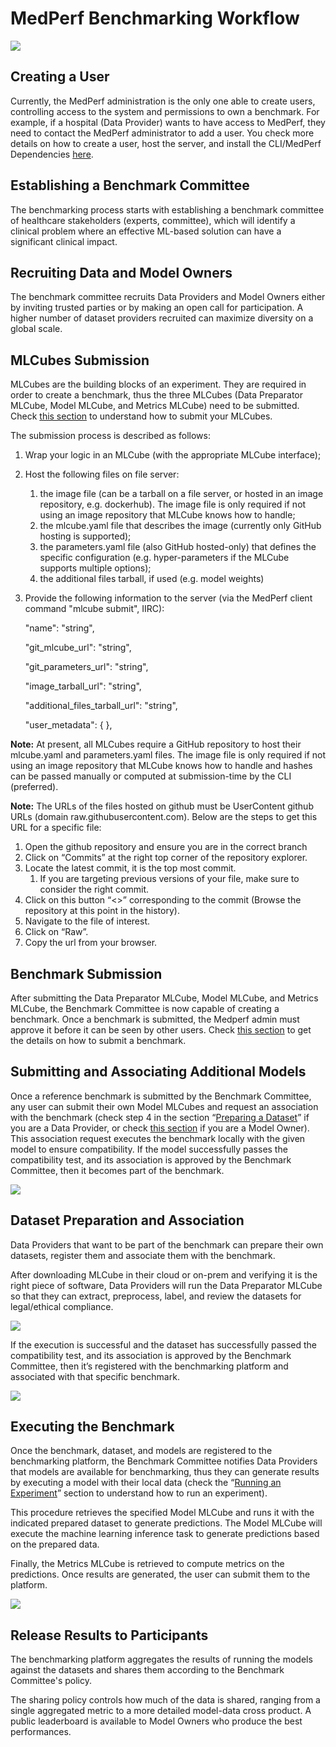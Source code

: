 # MedPerf Benchmarking Workflow 

![](./images/full_diagram.PNG)

## Creating a User

Currently, the MedPerf administration is the only one able to create users, controlling access to the system and permissions to own a benchmark. For example, if a hospital (Data Provider) wants to have access to MedPerf, they need to contact the MedPerf administrator to add a user. You check more details on how to create a user, host the server, and install the CLI/MedPerf Dependencies [here](general_instructions.md#general-instructions).

## Establishing a Benchmark Committee

The benchmarking process starts with establishing a benchmark committee of healthcare stakeholders (experts, committee), which will identify a clinical problem where an effective ML-based solution can have a significant clinical impact. 

## Recruiting Data and Model Owners

The benchmark committee recruits Data Providers and Model Owners either by inviting trusted parties or by making an open call for participation. A higher number of dataset providers recruited can maximize diversity on a global scale. 

## MLCubes Submission

MLCubes are the building blocks of an experiment. They are required in order to create a benchmark, thus the three MLCubes (Data Preparator MLCube, Model MLCube, and Metrics MLCube) need to be submitted. Check [this section](instructions_model_owners.md#submitting-your-mlcube) to understand how to submit your MLCubes. 

The submission process is described as follows:

1. Wrap your logic in an MLCube (with the appropriate MLCube interface);
2. Host the following files on file server: 
    1. the image file (can be a tarball on a file server, or hosted in an image repository, e.g. dockerhub). The image file is only required if not using an image repository that MLCube knows how to handle;
    2. the mlcube.yaml file that describes the image (currently only GitHub hosting is supported);
    3. the parameters.yaml file (also GitHub hosted-only) that defines the specific configuration (e.g. hyper-parameters if the MLCube supports multiple options); 
    4. the additional files tarball, if used (e.g. model weights)
3. Provide the following information to the server (via the MedPerf client command "mlcube submit", IIRC):

    "name": "string",


    "git_mlcube_url": "string",


    "git_parameters_url": "string",


    "image_tarball_url": "string",


    "additional_files_tarball_url": "string",


    "user_metadata": { },

**Note:** At present, all MLCubes require a GitHub repository to host their mlcube.yaml and parameters.yaml files. The image file is only required if not using an image repository that MLCube knows how to handle and hashes can be passed manually or computed at submission-time by the CLI (preferred).

**Note:** The URLs of the files hosted on github must be UserContent github URLs (domain raw.githubusercontent.com). Below are the steps to get this URL for a specific file:

1. Open the github repository and ensure you are in the correct branch
2. Click on “Commits” at the right top corner of the repository explorer.
3. Locate the latest commit, it is the top most commit.
    1. If you are targeting previous versions of your file, make sure to consider the right commit.
4. Click on this button “&lt;>” corresponding to the commit (Browse the repository at this point in the history).
5. Navigate to the file of interest.
6. Click on “Raw”.
7. Copy the url from your browser.

## Benchmark Submission

After submitting the Data Preparator MLCube, Model MLCube, and Metrics MLCube, the Benchmark Committee is now capable of creating a benchmark. Once a benchmark is submitted, the Medperf admin must approve it before it can be seen by other users. Check [this section](instructions_benchmark_committee.md#submitting-your-benchmark) to get the details on how to submit a benchmark. 

## Submitting and Associating Additional Models

Once a reference benchmark is submitted by the Benchmark Committee, any user can submit their own Model MLCubes and request an association with the benchmark (check step 4 in the section “[Preparing a Dataset](instructions_data_owners.md#preparing-a-dataset)” if you are a Data Provider, or check [this section](instructions_model_owners.md#requesting-association-to-a-benchmark) if you are a Model Owner). This association request executes the benchmark locally with the given model to ensure compatibility. If the model successfully passes the compatibility test, and its association is approved by the Benchmark Committee, then it becomes part of the benchmark. 


![](./images/submitting_associating_additional_models_1.png)

## Dataset Preparation and Association

Data Providers that want to be part of the benchmark can prepare their own datasets, register them and associate them with the benchmark. 

After downloading MLCube in their cloud or on-prem and verifying it is the right piece of software, Data Providers will run the Data Preparator MLCube so that they can extract, preprocess, label, and review the datasets for legal/ethical compliance. 

![](./images/flow_preparation_association_folders.PNG) 

If the execution is successful and the dataset has successfully passed the compatibility test, and its association is approved by the Benchmark Committee, then it’s registered with the benchmarking platform and associated with that specific benchmark. 

![](./images/dataset_preparation_association.png)

## Executing the Benchmark

Once the benchmark, dataset, and models are registered to the benchmarking platform, the Benchmark Committee notifies Data Providers that models are available for benchmarking, thus they can generate results by executing a model with their local data (check the “[Running an Experiment](instructions_data_owners.md#running-an-experiment)” section to understand how to run an experiment). 

This procedure retrieves the specified Model MLCube and runs it with the indicated prepared dataset to generate predictions. The Model MLCube will execute the machine learning inference task to generate predictions based on the prepared data. 

Finally, the Metrics MLCube is retrieved to compute metrics on the predictions. Once results are generated, the user can submit them to the platform.

![](./images/execution_flow_folders.PNG)

## Release Results to Participants

The benchmarking platform aggregates the results of running the models against the datasets and shares them according to the Benchmark Committee's policy.

The sharing policy controls how much of the data is shared, ranging from a single aggregated metric to a more detailed model-data cross product. A public leaderboard is available to Model Owners who produce the best performances.

